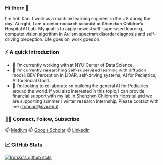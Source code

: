 ### Hi there 👋

<!--
**IrohXu/IrohXu** is a ✨ _special_ ✨ repository because its `README.md` (this file) appears on your GitHub profile.

Here are some ideas to get you started:

- 🔭 I’m currently working on ...
- 🌱 I’m currently learning ...
- 👯 I’m looking to collaborate on ...
- 🤔 I’m looking for help with ...
- 💬 Ask me about ...
- 📫 How to reach me: ...
- 😄 Pronouns: ...
- ⚡ Fun fact: ...
-->

I'm Iroh Cao. I work as a machine learning engineer in the US during the day. At night, I am a senior research scientist at Shenzhen Children’s Hospital AI Lab. My goal is to apply newest self-supervised learning, computer vision algorithm in Autism spectrum disorder diagnosis and self-driving preception. Life goes on, work goes on.         


### ⚡️ A quick introduction

- 🔭 I’m currently working with at NYU Center of Data Science.    
- 🌱 I’m currently researching Self-supervised learning with diffusion model, BEV Perception in LiDAR, self-driving systems, AI for Pediatrics, AI for Social Good.    
- 👯 I’m looking to collaborate on building the general AI for Pediatrics around the world. If you also interested in this topic, I can provide financial support with my lab in Shenzhen Children's Hopsital and we are supporting summer / winter research internship. Please contact with me (irohcao@nyu.edu).    


### 🤝🏻 Connect, Follow, Subscribe

📫 [Medium](https://medium.com/@xucao-nyu)
📫 [Google Scholar](https://scholar.google.com/citations?user=oXWRBrwAAAAJ&hl=en)
📫 [LinkedIn](https://www.linkedin.com/in/irohxu)


### 📈 GitHub Stats 

[![IrohXu's github stats](https://github-readme-stats.vercel.app/api?username=IrohXu&count_private=true&show_icons=true)](https://github.com/irohxu/github-readme-stats)  
<!-- [![Top Langs](https://github-readme-stats.vercel.app/api/top-langs/?username=IrohXu&langs_count=5)](https://github.com/irohxu/github-readme-stats) -->


